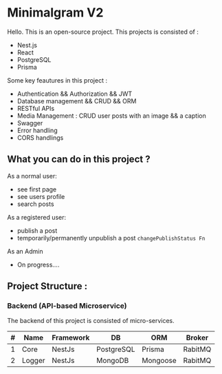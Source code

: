 # Minimalgram V2

Hello. This is an open-source project. This projects is consisted of :

* Nest.js
* React
* PostgreSQL
* Prisma

Some key feautures in this project :

* Authentication && Authorization && JWT
* Database management && CRUD && ORM
* RESTful APIs
* Media Management : CRUD user posts with an image && a caption
* Swagger
* Error handling
* CORS handlings

## What you can do in this project ?

As a normal user:

* see first page 
* see users profile 
* search posts

As a registered user: 

* publish a post
* temporarily/permanently unpublish a post `changePublishStatus Fn`

As an Admin

* On progress....


## Project Structure :

### Backend (API-based Microservice)

 The backend of this project is consisted of micro-services.

| # | Name   | Framework | DB         | ORM      | Broker  |
|---|--------|-----------|------------|----------|---------|
| 1 | Core   | NestJs    | PostgreSQL | Prisma   | RabitMQ |
| 2 | Logger | NestJs    | MongoDB    | Mongoose | RabitMQ |
